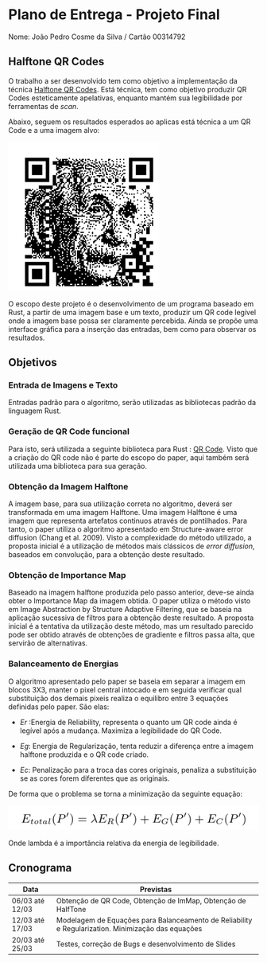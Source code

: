 # Plano de Entrega - Projeto Final

Nome: João Pedro Cosme da Silva / Cartão 00314792

## Halftone QR Codes

O trabalho a ser desenvolvido tem como objetivo a implementação da técnica [Halftone QR Codes](http://cgv.cs.nthu.edu.tw/Projects/Recreational_Graphics/Halftone_QRCodes/). Está técnica, tem como objetivo produzir QR Codes esteticamente apelativas, enquanto mantém sua legibilidade por ferramentas de _scan_.

Abaixo, seguem os resultados esperados ao aplicas está técnica a um QR Code e a uma imagem alvo:

![einstein-qr-code](2023-03-02-19-47-11.png)

O escopo deste projeto é o desenvolvimento de um programa baseado em Rust, a partir de uma imagem base e um texto, produzir um QR code legível onde a imagem base possa ser claramente percebida. Ainda se propõe uma interface gráfica para a inserção das entradas, bem como para observar os resultados.

## Objetivos

### Entrada de Imagens e Texto

Entradas padrão para o algoritmo, serão utilizadas as bibliotecas padrão da linguagem Rust.

### Geração de QR Code funcional

Para isto, será utilizada a seguinte biblioteca para Rust : [QR Code](https://docs.rs/qrcode/latest/qrcode/). Visto que a criação do QR code não é parte do escopo do paper, aqui também será utilizada uma biblioteca para sua geração.

### Obtenção da Imagem Halftone

A imagem base, para sua utilização correta no algoritmo, deverá ser transformada em uma imagem Halftone. Uma imagem Halftone é uma imagem que representa artefatos continuos através de pontilhados. Para tanto, o paper utiliza o algoritmo apresentado em Structure-aware error diffusion (Chang et al. 2009). Visto a complexidade do método utilizado, a proposta inicial é a utilização de métodos mais clássicos de _error diffusion_, baseados em convolução, para a obtenção deste resultado.

### Obtenção de Importance Map

Baseado na imagem halftone produzida pelo passo anterior, deve-se ainda obter o Importance Map da imagem obtida. O paper utiliza o método visto em Image Abstraction by Structure Adaptive Filtering, que se baseia na aplicação sucessiva de filtros para a obtenção deste resultado. A proposta inicial é a tentativa da utilização deste método, mas um resultado parecido pode ser obtido através de obtenções de gradiente e filtros passa alta, que servirão de alternativas.

### Balanceamento de Energias

O algoritmo apresentado pelo paper se baseia em separar a imagem em blocos 3X3, manter o pixel central intocado e em seguida verificar qual substituição dos demais pixeis realiza o equilibro entre 3 equações definidas pelo paper. São elas:

- $Er$ :Energia de Reliability, representa o quanto um QR code ainda é legível após a mudança. Maximiza a legibilidade do QR Code.

- $Eg$: Energia de Regularização, tenta reduzir a diferença entre a imagem halftone produzida e o QR code criado.

- $Ec$: Penalização para a troca das cores originais, penaliza a substituição se as cores forem diferentes que as originais.

De forma que o problema se torna a minimização da seguinte equação:

![minimização](2023-03-02-20-20-09.png)

Onde lambda é a importância relativa da energia de legibilidade.

## Cronograma

| Data            | Previstas                                                                                          |
| --------------- | -------------------------------------------------------------------------------------------------- |
| 06/03 até 12/03 | Obtenção de QR Code, Obtenção de ImMap, Obtenção de HalfTone                                       |
| 12/03 até 17/03 | Modelagem de Equações para Balanceamento de Reliability e Regularization. Minimização das equações |
| 20/03 até 25/03 | Testes, correção de Bugs e desenvolvimento de Slides                                               |
